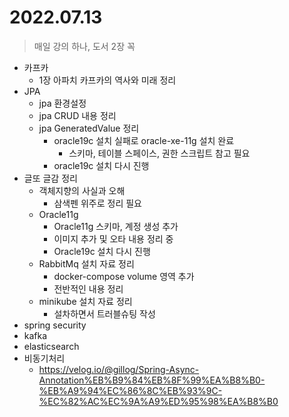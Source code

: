 # 2022.07.13
> 매일 강의 하나, 도서 2장 꼭

- 카프카
	- 1장 아파치 카프카의 역사와 미래 정리
- JPA
	- jpa 환경설정
	- jpa CRUD 내용 정리
	- jpa GeneratedValue 정리
		- oracle19c 설치 실패로 oracle-xe-11g 설치 완료
			- 스키마, 테이블 스페이스, 권한 스크립트 참고 필요
		- oracle19c 설치 다시 진행
- 글또 글감 정리
	- 객체지향의 사실과 오해
		-	삼색펜 위주로 정리 필요
	- Oracle11g
		- Oracle11g 스키마, 계정 생성 추가
		- 이미지 추가 및 오타 내용 정리 중
		- Oracle19c 설치 다시 진행
	- RabbitMq 설치 자료 정리
		- docker-compose volume 영역 추가
		- 전반적인 내용 정리
	- minikube 설치 자료 정리
		- 설차하면서 트러블슈팅 작성
- spring security
- kafka
- elasticsearch
- 비동기처리
	- https://velog.io/@gillog/Spring-Async-Annotation%EB%B9%84%EB%8F%99%EA%B8%B0-%EB%A9%94%EC%86%8C%EB%93%9C-%EC%82%AC%EC%9A%A9%ED%95%98%EA%B8%B0
